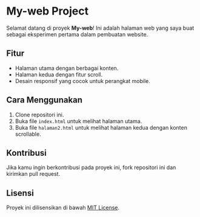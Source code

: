 # My-web Project

Selamat datang di proyek **My-web**! Ini adalah halaman web yang saya buat sebagai eksperimen pertama dalam pembuatan website.

## Fitur
- Halaman utama dengan berbagai konten.
- Halaman kedua dengan fitur scroll.
- Desain responsif yang cocok untuk perangkat mobile.

## Cara Menggunakan
1. Clone repositori ini.
2. Buka file `index.html` untuk melihat halaman utama.
3. Buka file `halaman2.html` untuk melihat halaman kedua dengan konten scrollable.

## Kontribusi
Jika kamu ingin berkontribusi pada proyek ini, fork repositori ini dan kirimkan pull request.

## Lisensi
Proyek ini dilisensikan di bawah [MIT License](LICENSE).
